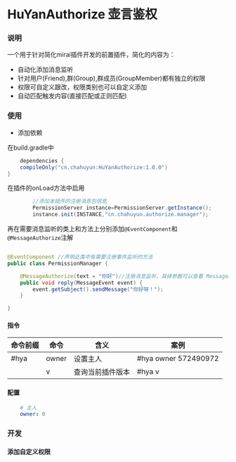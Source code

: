 # HuYanAuthorize 壶言鉴权

### 说明

一个用于针对简化mirai插件开发的前置插件，简化的内容为：

* 自动化添加消息监听
* 针对用户(Friend),群(Group),群成员(GroupMember)都有独立的权限
* 权限可自定义跟改，权限类别也可以自定义添加
* 自动匹配触发内容(直接匹配或正则匹配)

### 使用

* 添加依赖

在build.gradle中

```groovy
    dependencies {
    compileOnly("cn.chahuyun:HuYanAuthorize:1.0.0")
}
```

在插件的onLoad方法中启用

```java
        //添加本插件的注册消息包信息
        PermissionServer instance=PermissionServer.getInstance();
        instance.init(INSTANCE,"cn.chahuyun.authorize.manager");
```

再在需要消息监听的类上和方法上分别添加`@EventComponent`和`@MessageAuthorize`注解

```java

@EventComponent //声明此类中有需要注册事件监听的方法
public class PermissionManager {

    @MessageAuthorize(text = "你好")//注册消息监听，具体参数可以查看 MessageAuthorize 注解
    public void reply(MessageEvent event) {
        event.getSubject().sendMessage("你好呀！");
    }

}
```

#### 指令

| 命令前缀 | 命令    | 含义       | 案例                   |
|------|-------|----------|----------------------|
| #hya | owner | 设置主人     | #hya owner 572490972 |
|      | v     | 查询当前插件版本 | #hya v               |

#### 配置
```yaml
    # 主人
    owner: 0
```

### 开发
#### 添加自定义权限